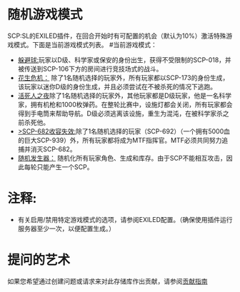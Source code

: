 # 随机游戏模式
SCP:SL的EXILED插件，在回合开始时有可配置的机会（默认为10%）激活特殊游戏模式。下面是当前游戏模式列表。
#当前游戏模式：
- <u>躲避球:</u>玩家以D级、科学家或保安的身份出生，获得不受限制的SCP-018，并被传送到SCP-106下方的房间进行竞技场式的战斗。
- <u>花生危机：</u> 除了1名随机选择的玩家外，所有玩家都以SCP-173的身份生成，该玩家以迷你D级的身份生成，并且必须尝试在不被杀死的情况下逃跑。
- <u>活死人之夜</u>除了1名随机选择的玩家外，其他玩家都是D级玩家，他是一名科学家，拥有机枪和1000枚弹药。在整轮比赛中，设施灯都会关闭，所有玩家都会得到手电筒来帮助导航。D级必须逃离该设施，重生为混沌，在被科学家杀之前杀死他。
- <u>>SCP-682收容失效:</u>除了1名随机选择的玩家（SCP-692）（一个拥有5000血的巨大SCP-939）外，所有玩家都将成为MTF指挥官。MTF必须共同努力追捕并消灭SCP-682。
- <u>随机发生器：</u> 随机化所有玩家角色、生成和库存。由于SCP不能相互攻击，因此每轮只能产生一个SCP。

# 注释:
- 有关启用/禁用特定游戏模式的选项，请参阅EXILED配置。（确保使用插件运行服务器至少一次，以便配置生成。）

# 提问的艺术
如果您希望通过创建问题或请求来对此存储库作出贡献，请参阅[贡献指南](https://lambdagaming.github.io/contributing.html)
